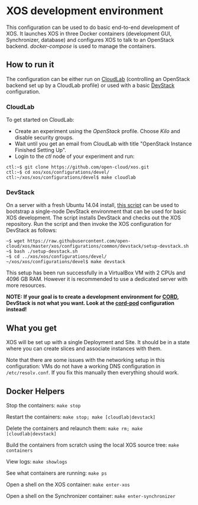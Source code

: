# XOS development environment

This configuration can be used to do basic end-to-end development of XOS.  It launches
XOS in three Docker containers (development GUI, Synchronizer, database) and configures XOS
to talk to an OpenStack backend.  *docker-compose* is used to manage the containers.

## How to run it

The configuration can be either run on [CloudLab](http://cloudlab.us) (controlling
an OpenStack backend set up by a CloudLab profile) or used with a basic
[DevStack](http://docs.openstack.org/developer/devstack/) configuration.

### CloudLab

To get started on CloudLab:
* Create an experiment using the *OpenStack* profile.  Choose *Kilo* and
disable security groups.
* Wait until you get an email from CloudLab with title "OpenStack Instance Finished Setting Up".
* Login to the *ctl* node of your experiment and run:
```
ctl:~$ git clone https://github.com/open-cloud/xos.git
ctl:~$ cd xos/xos/configurations/devel/
ctl:~/xos/xos/configurations/devel$ make cloudlab
```

### DevStack

On a server with a fresh Ubuntu 14.04 install, 
[this script](https://raw.githubusercontent.com/open-cloud/xos/master/xos/configurations/common/devstack/setup-devstack.sh)
can be used to bootstrap a single-node DevStack environment that can be used
for basic XOS development.
The script installs DevStack and checks out the XOS repository.  Run the script
and then invoke the XOS configuration for DevStack as follows:
```
~$ wget https://raw.githubusercontent.com/open-cloud/xos/master/xos/configurations/common/devstack/setup-devstack.sh
~$ bash ./setup-devstack.sh
~$ cd ../xos/xos/configurations/devel/
~/xos/xos/configurations/devel$ make devstack
```

This setup has been run successfully in a VirtualBox VM with 2 CPUs and 4096 GB RAM.
However it is recommended to use a dedicated server with more resources.

**NOTE: If your goal is to create a development environment for [CORD](http://opencord.org/), 
DevStack is not what you want.  Look at the [cord-pod](../cord-pod) configuration instead!**

## What you get

XOS will be set up with a single Deployment and Site.  It should be in a state where
you can create slices and associate instances with them.

Note that there are some issues with the networking setup in this configuration:
VMs do not have a working DNS configuration in `/etc/resolv.conf`.  If you fix this
manually then everything should work.

## Docker Helpers

Stop the containers: `make stop`

Restart the containers: `make stop; make [cloudlab|devstack]`

Delete the containers and relaunch them: `make rm; make [cloudlab|devstack]`

Build the containers from scratch using the local XOS source tree: `make containers`

View logs: `make showlogs`

See what containers are running: `make ps`

Open a shell on the XOS container: `make enter-xos`

Open a shell on the Synchronizer container: `make enter-synchronizer`
